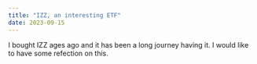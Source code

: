 ```yaml
---
title: "IZZ, an interesting ETF"
date: 2023-09-15
---
```



I bought IZZ ages ago and it has been a long journey having it. I would like to have some refection on this.
